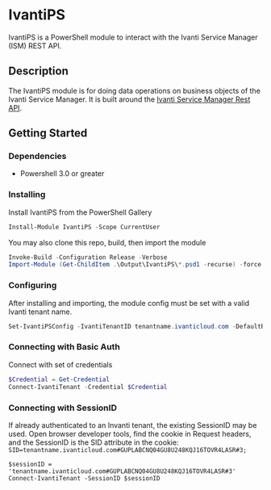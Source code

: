 # IvantiPS
IvantiPS is a PowerShell module to interact with the Ivanti Service Manager (ISM) REST API.

## Description
The IvantiPS module is for doing data operations on business objects of the Ivanti Service Manager. It is built around the [Ivanti Service Manager Rest API](https://help.ivanti.com/ht/help/en_US/ISM/2020/admin/Content/Configure/API/RestAPI-Introduction.htm).

## Getting Started

### Dependencies

* Powershell 3.0 or greater

### Installing

Install IvantiPS from the PowerShell Gallery

```powershell
Install-Module IvantiPS -Scope CurrentUser
```

You may also clone this repo, build, then import the module

```powershell
Invoke-Build -Configuration Release -Verbose
Import-Module (Get-ChildItem .\Output\IvantiPS\*.psd1 -recurse) -force -verbose
```

### Configuring

After installing and importing, the module config must be set with a valid Ivanti tenant name. 

```powershell
Set-IvantiPSConfig -IvantiTenantID tenantname.ivanticloud.com -DefaultRole SelfService -AuthType SessionID
```

### Connecting with Basic Auth
Connect with set of credentials
```powershell
$Credential = Get-Credential
Connect-IvantiTenant -Credential $Credential
```

### Connecting with SessionID
If already authenticated to an Invanti tenant, the existing SessionID may be used. Open browser developer tools, find the cookie in Request headers, and the SessionID is the SID attribute in the cookie: `SID=tenantname.ivanticloud.com#GUPLABCNQ04GU8U248KQJ16TOVR4LASR#3;`

```
$sessionID = 'tenantname.ivanticloud.com#GUPLABCNQ04GU8U248KQJ16TOVR4LASR#3'
Connect-IvantiTenant -SessionID $sessionID
```
